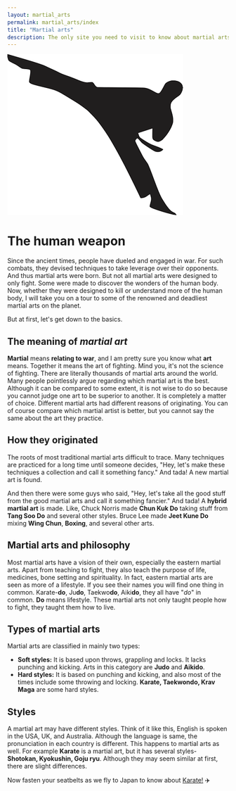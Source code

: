 ```yaml
---
layout: martial_arts
permalink: martial_arts/index
title: "Martial arts"
description: The only site you need to visit to know about martial arts all around the world.
---
```


<img class="pic" alt="Karate stick figure" src="/img/martial_arts/karate-stick.png">

# The human weapon

Since the ancient times, people have dueled and engaged in war. For such combats, they devised techniques to take leverage over their opponents. And thus martial arts were born. But not all martial arts were designed to only fight. Some were made to discover the wonders of the human body. Now, whether they were designed to kill or understand more of the human body, I will take you on a tour to some of the renowned and deadliest martial arts on the planet.

But at first, let's get down to the basics.

## The meaning of _martial art_

**Martial** means **relating to war**, and I am pretty sure you know what **art** means. Together it means the art of fighting. Mind you, it's not the science of fighting. There are literally thousands of martial arts around the world. Many people pointlessly argue regarding which martial art is the best. Although it can be compared to some extent, it is not wise to do so because you cannot judge one art to be superior to another. It is completely a matter of choice. Different martial arts had different reasons of originating. You can of course compare which martial artist is better, but you cannot say the same about the art they practice.

## How they originated

The roots of most traditional martial arts difficult to trace. Many techniques are practiced for a long time until someone decides, "Hey, let's make these techniques a collection and call it something fancy." And tada! A new martial art is found.

And then there were some guys who said, "Hey, let's take all the good stuff from the good martial arts and call it something fancier." And tada! A **hybrid martial art** is made. Like, Chuck Norris made **Chun Kuk Do** taking stuff from **Tang Soo Do** and several other styles. Bruce Lee made **Jeet Kune Do** mixing **Wing Chun**, **Boxing**, and several other arts.

## Martial arts and philosophy

Most martial arts have a vision of their own, especially the eastern martial arts. Apart from teaching to fight, they also teach the purpose of life, medicines, bone setting and spirituality. In fact, eastern martial arts are seen as more of a lifestyle. If you see their names you will find one thing in common. Karate-**do**, Ju**do**, Taekwo**do**, Aiki**do**, they all have "_do_" in common. **Do** means lifestyle. These martial arts not only taught people how to fight, they taught them how to live. 

## Types of martial arts

Martial arts are classified in mainly two types:
* **Soft styles:** It is based upon throws, grappling and locks. It lacks punching and kicking. Arts in this category are **Judo** and **Aikido**.
* **Hard styles:** It is based on punching and kicking, and also most of the times include some throwing and locking. **Karate, Taekwondo, Krav Maga** are some hard styles.

## Styles

A martial art may have different styles. Think of it like this, English is spoken in the USA, UK, and Australia. Although the language is same, the pronunciation in each country is different. This happens to martial arts as well. For example **Karate** is a martial art, but it has several styles- **Shotokan, Kyokushin, Goju ryu**. Although they may seem similar at first, there are slight differences.

Now fasten your seatbelts as we fly to Japan to know about [Karate!](karate.html) :airplane:

